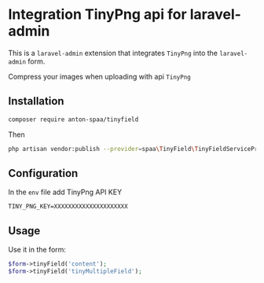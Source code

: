 Integration TinyPng api for laravel-admin
======

This is a `laravel-admin` extension that integrates `TinyPng` into the `laravel-admin` form.

Compress your images when uploading with api `TinyPng`

## Installation

```bash
composer require anton-spaa/tinyfield
```

Then
```bash
php artisan vendor:publish --provider=spaa\TinyField\TinyFieldServiceProvider
```

## Configuration

In the `env` file add TinyPng API KEY
```dotenv
TINY_PNG_KEY=XXXXXXXXXXXXXXXXXXXXX
```

## Usage

Use it in the form:
```php
$form->tinyField('content');
$form->tinyField('tinyMultipleField');
```